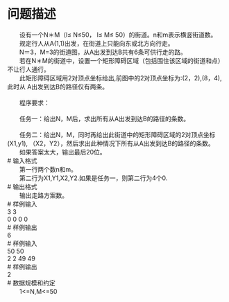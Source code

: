 <div id="pcont1" style="margin-top:20px; display:block;">

# 问题描述

<div class="pdcont">　　设有一个N＊M（l≤ N≤50， l≤ M≤ 50）的街道。n和m表示横竖街道数。<br/>
　　规定行人从A(1,1)出发，在街道上只能向东或北方向行走。<br/>
　　N＝3，M=3的街道图，从A出发到达B共有6条可供行走的路。<br/>
　　若在N＊M的街道中，设置一个矩形障碍区域（包括围住该区域的街道和点）不让行人通行。<br/>
　　此矩形障碍区域用2对顶点坐标给出,前图中的2对顶点坐标为:(2，2),(8，4),此时从 A出发到达B的路径仅有两条。<br/>
<br/>
　　程序要求：<br/>
<br/>
　　任务一：给出N，M后，求出所有从A出发到达B的路径的条数。<br/>
<br/>
　　任务二：给出N，M，同时再给出此街道中的矩形障碍区域的2对顶点坐标(X1,y1), （X2，Y2），然后求出此种情况下所有从A出发到达B的路径的条数。<br/>
　　如果答案太大，输出最后20位。</div>
# 输入格式

<div class="pdcont">　　第一行两个数n和m。<br/>
　　第二行为X1,Y1,X2,Y2.如果是任务一，则第二行为4个0.</div>
# 输出格式

<div class="pdcont">　　输出走路方案数。</div>
# 样例输入

<div class="pddata">3 3<br/>
0 0 0 0</div>
# 样例输出

<div class="pddata">6</div>
# 样例输入

<div class="pddata">50 50<br/>
2 2 49 49</div>
# 样例输出

<div class="pddata">2</div>
# 数据规模和约定

<div class="pdcont">　　1&lt;=N,M&lt;=50</div>

</div>